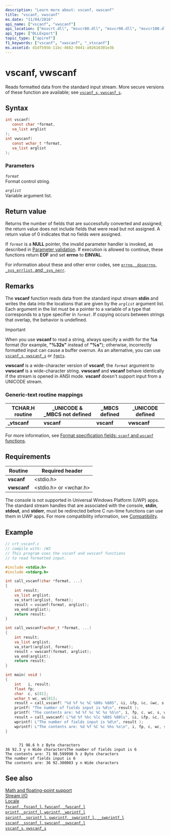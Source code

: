 ```yaml
---
description: "Learn more about: vscanf, vwscanf"
title: "vscanf, vwscanf"
ms.date: "11/04/2016"
api_name: ["vscanf", "vwscanf"]
api_location: ["msvcrt.dll", "msvcr80.dll", "msvcr90.dll", "msvcr100.dll", "msvcr100_clr0400.dll", "msvcr110.dll", "msvcr110_clr0400.dll", "msvcr120.dll", "msvcr120_clr0400.dll", "ucrtbase.dll"]
api_type: ["DLLExport"]
topic_type: ["apiref"]
f1_keywords: ["vscanf", "vwscanf", "_vtscanf"]
ms.assetid: d1df595b-11bc-4682-9441-a92616301e3b
---
```

# vscanf, vwscanf

Reads formatted data from the standard input stream. More secure versions of these function are available; see [`vscanf_s`, `vwscanf_s`](vscanf-s-vwscanf-s.md).

## Syntax

```C
int vscanf(
   const char *format,
   va_list arglist
);
int vwscanf(
   const wchar_t *format,
   va_list arglist
);
```

### Parameters

*`format`*\
Format control string.

*`arglist`*\
Variable argument list.

## Return value

Returns the number of fields that are successfully converted and assigned; the return value does not include fields that were read but not assigned. A return value of 0 indicates that no fields were assigned.

If *`format`* is a **NULL** pointer, the invalid parameter handler is invoked, as described in [Parameter validation](../parameter-validation.md). If execution is allowed to continue, these functions return **EOF** and set **errno** to **EINVAL**.

For information about these and other error codes, see [`errno`, `_doserrno`, `_sys_errlist`, and `_sys_nerr`](../errno-doserrno-sys-errlist-and-sys-nerr.md).

## Remarks

The **vscanf** function reads data from the standard input stream **stdin** and writes the data into the locations that are given by the *`arglist`* argument list. Each argument in the list must be a pointer to a variable of a type that corresponds to a type specifier in *`format`*. If copying occurs between strings that overlap, the behavior is undefined.

> [!IMPORTANT]
> When you use **vscanf** to read a string, always specify a width for the **%s** format (for example, **"%32s"** instead of **"%s"**); otherwise, incorrectly formatted input can cause a buffer overrun. As an alternative, you can use [`vscanf_s`, `vwscanf_s`](vscanf-s-vwscanf-s.md) or [`fgets`](fgets-fgetws.md).

**vwscanf** is a wide-character version of **vscanf**; the *`format`* argument to **vwscanf** is a wide-character string. **vwscanf** and **vscanf** behave identically if the stream is opened in ANSI mode. **vscanf** doesn't support input from a UNICODE stream.

### Generic-text routine mappings

|TCHAR.H routine|_UNICODE & _MBCS not defined|_MBCS defined|_UNICODE defined|
|---------------------|------------------------------------|--------------------|-----------------------|
|**_vtscanf**|**vscanf**|**vscanf**|**vwscanf**|

For more information, see [Format specification fields: `scanf` and `wscanf` functions](../format-specification-fields-scanf-and-wscanf-functions.md).

## Requirements

|Routine|Required header|
|-------------|---------------------|
|**vscanf**|\<stdio.h>|
|**vwscanf**|\<stdio.h> or \<wchar.h>|

The console is not supported in Universal Windows Platform (UWP) apps. The standard stream handles that are associated with the console, **stdin**, **stdout**, and **stderr**, must be redirected before C run-time functions can use them in UWP apps. For more compatibility information, see [Compatibility](../compatibility.md).

## Example

```C
// crt_vscanf.c
// compile with: /W3
// This program uses the vscanf and vwscanf functions
// to read formatted input.

#include <stdio.h>
#include <stdarg.h>

int call_vscanf(char *format, ...)
{
    int result;
    va_list arglist;
    va_start(arglist, format);
    result = vscanf(format, arglist);
    va_end(arglist);
    return result;
}

int call_vwscanf(wchar_t *format, ...)
{
    int result;
    va_list arglist;
    va_start(arglist, format);
    result = vwscanf(format, arglist);
    va_end(arglist);
    return result;
}

int main( void )
{
    int   i, result;
    float fp;
    char  c, s[81];
    wchar_t wc, ws[81];
    result = call_vscanf( "%d %f %c %C %80s %80S", &i, &fp, &c, &wc, s, ws );
    printf( "The number of fields input is %d\n", result );
    printf( "The contents are: %d %f %c %C %s %S\n", i, fp, c, wc, s, ws);
    result = call_vwscanf( L"%d %f %hc %lc %80S %80ls", &i, &fp, &c, &wc, s, ws );
    wprintf( L"The number of fields input is %d\n", result );
    wprintf( L"The contents are: %d %f %C %c %hs %s\n", i, fp, c, wc, s, ws);
}
```

```Output

      71 98.6 h z Byte characters
36 92.3 y n Wide charactersThe number of fields input is 6
The contents are: 71 98.599998 h z Byte characters
The number of fields input is 6
The contents are: 36 92.300003 y n Wide characters
```

## See also

[Math and floating-point support](../floating-point-support.md)\
[Stream I/O](../stream-i-o.md)\
[Locale](../locale.md)\
[`fscanf`, `_fscanf_l`, `fwscanf`, `_fwscanf_l`](fscanf-fscanf-l-fwscanf-fwscanf-l.md)\
[`printf`, `_printf_l`, `wprintf`, `_wprintf_l`](printf-printf-l-wprintf-wprintf-l.md)\
[`sprintf`, `_sprintf_l`, `swprintf`, `_swprintf_l`, `__swprintf_l`](sprintf-sprintf-l-swprintf-swprintf-l-swprintf-l.md)\
[`sscanf`, `_sscanf_l`, `swscanf`, `_swscanf_l`](sscanf-sscanf-l-swscanf-swscanf-l.md)\
[`vscanf_s`, `vwscanf_s`](vscanf-s-vwscanf-s.md)
